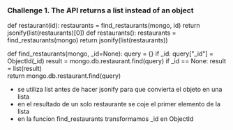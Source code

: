 ### Challenge 1. The API returns a list instead of an object
def restaurant(id):
    restaurants = find_restaurants(mongo, id)
    return jsonify(list(restaurants)[0])
def restaurants():
    restaurants = find_restaurants(mongo)
    return jsonify(list(restaurants))

def find_restaurants(mongo, _id=None):
    query = {}
    if _id:
        query["_id"] = ObjectId(_id)
    result = mongo.db.restaurant.find(query)
    if _id == None:
        result = list(result)        
    return mongo.db.restaurant.find(query)

- se utiliza list antes de hacer jsonify para que convierta el objeto en una lista
- en el resultado de un solo restaurante se coje el primer elemento de la lista
- en la funcion find_restaurants transformamos _id en ObjectId